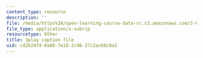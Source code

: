 ```yaml
---
content_type: resource
description: ''
file: /media/https%3A/open-learning-course-data-rc.s3.amazonaws.com/2-003sc-engineering-dynamics-fall-2011/cd2b24fd0a887e182c9627c2ac68c8a2_ZNVvYg1FOPk.srt
file_type: application/x-subrip
resourcetype: Other
title: 3play caption file
uid: cd2b24fd-0a88-7e18-2c96-27c2ac68c8a2
---
```


